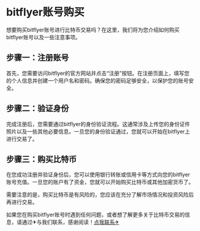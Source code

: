 # bitflyer账号购买

想要购买bitflyer账号进行比特币交易吗？在这里，我们将为您介绍如何购买bitflyer账号以及一些注意事项。

## 步骤一：注册账号
首先，您需要访问bitflyer的官方网站并点击“注册”按钮。在注册页面上，填写您的个人信息并创建一个用户名和密码。确保您的密码足够安全，以保护您的账号安全。

## 步骤二：验证身份
完成注册后，您需要通过bitflyer的身份验证流程。这通常涉及上传您的身份证件照片以及一些其他必要信息。一旦您的身份验证通过，您就可以开始在bitflyer上进行交易了。

## 步骤三：购买比特币
在您成功注册并验证身份后，您可以使用银行转账或信用卡等方式向您的bitflyer账号充值。一旦您的账户有了资金，您就可以开始购买比特币或其他加密货币了。

需要注意的是，购买比特币是有风险的，您应该在充分了解市场情况和投资风险后再进行交易。

如果您在购买bitflyer账号时遇到任何问题，或者想了解更多关于比特币交易的信息，请通过✈与我们联系，感谢阅读！[点我联系✈](https://mail.G208.com)